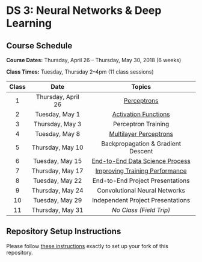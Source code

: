 # DS 3: Neural Networks & Deep Learning

## Course Schedule

**Course Dates:** Thursday, April 26 – Thursday, May 30, 2018 (6 weeks)

**Class Times:** Tuesday, Thursday 2–4pm (11 class sessions)

| Class |        Date         |               Topics                |
|:-----:|:-------------------:|:-----------------------------------:|
|   1   |  Thursday, April 26 | [Perceptrons]                       |
|   2   |   Tuesday, May 1    | [Activation Functions]              |
|   3   |  Thursday, May 3    | Perceptron Training                 |
|   4   |   Tuesday, May 8    | [Multilayer Perceptrons]            |
|   5   |  Thursday, May 10   | Backpropagation & Gradient Descent  |
|   6   |   Tuesday, May 15   | [End-to-End Data Science Process]   |
|   7   |  Thursday, May 17   | [Improving Training Performance]    |
|   8   |   Tuesday, May 22   | End-to-End Project Presentations    |
|   9   |  Thursday, May 24   | Convolutional Neural Networks       |
|  10   |   Tuesday, May 29   | Independent Project Presentations   |
|  11   |  Thursday, May 31   | *No Class (Field Trip)*             |


## Repository Setup Instructions

Please follow [these instructions](Setup.md) exactly to set up your fork of this repository.


[Perceptrons]: topics/Perceptrons.md
[Activation Functions]: topics/ActivationFunctions.md
[Multilayer Perceptrons]: topics/MultilayerPerceptrons.md
[Improving Training Performance]: topics/ImprovingPerformance.md

[End-to-End Data Science Process]: https://docs.google.com/document/d/1VPu2GpoDfaxYXAuc0X7ToYxE-i0MaBbznUXqvZqOvl0/edit
